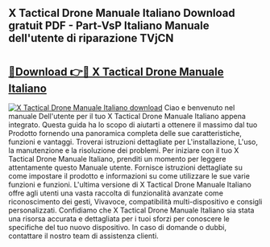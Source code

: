 ## X Tactical Drone Manuale Italiano Download gratuit PDF - Part-VsP Italiano Manuale dell'utente di riparazione TVjCN

# <h2><a href="http://dfgfwm0.blite.top/?on=X+Tactical+Drone+Manuale+Italiano">🔗Download 👉🔴 X Tactical Drone Manuale Italiano</a></h2>

[![X Tactical Drone Manuale Italiano download](https://i.imgur.com/lujVjoI.png)](http://dfgfwm0.blite.top/?on=X+Tactical+Drone+Manuale+Italiano)
Ciao e benvenuto nel manuale Dell'utente per il tuo X Tactical Drone Manuale Italiano appena integrato. Questa guida ha lo scopo di aiutarti a ottenere il massimo dal tuo Prodotto fornendo una panoramica completa delle sue caratteristiche, funzioni e vantaggi. Troverai istruzioni dettagliate per L'installazione, L'uso, la manutenzione e la risoluzione dei problemi. Per iniziare con il tuo X Tactical Drone Manuale Italiano, prenditi un momento per leggere attentamente questo Manuale utente. Fornisce istruzioni dettagliate su come impostare il prodotto e informazioni su come utilizzare le sue varie funzioni e funzioni. L'ultima versione di X Tactical Drone Manuale Italiano offre agli utenti una vasta raccolta di funzionalità avanzate come riconoscimento dei gesti, Vivavoce, compatibilità multi-dispositivo e consigli personalizzati. Confidiamo che X Tactical Drone Manuale Italiano sia stata una risorsa accurata e dettagliata per i tuoi sforzi per conoscere le specifiche del tuo nuovo dispositivo. In caso di domande o dubbi, contattare il nostro team di assistenza clienti.
